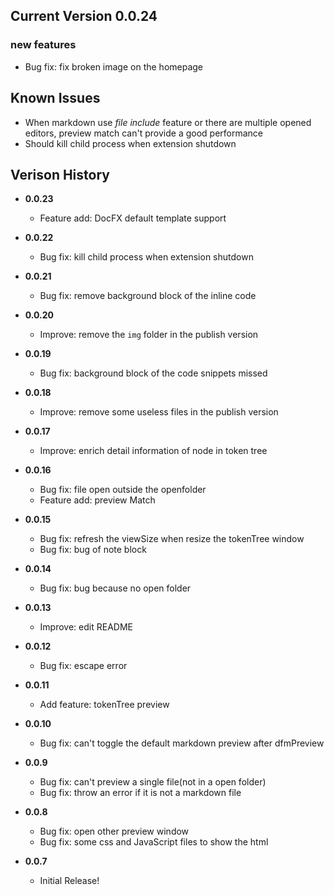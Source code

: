 ## Current Version **0.0.24**
### new features
* Bug fix: fix broken image on the homepage

## Known Issues
* When markdown use *file include* feature or there are multiple opened editors, preview match can't provide a good performance
* Should kill child process when extension shutdown

## Verison History
* **0.0.23**
  * Feature add: DocFX default template support

* **0.0.22**
  * Bug fix: kill child process when extension shutdown

* **0.0.21**
  * Bug fix: remove background block of the inline code

* **0.0.20**
  * Improve: remove the `img` folder in the publish version

* **0.0.19**
  * Bug fix: background block of the code snippets missed

* **0.0.18**
  * Improve: remove some useless files in the publish version

* **0.0.17**
  * Improve: enrich detail information of node in token tree

* **0.0.16**
  * Bug fix: file open outside the openfolder
  * Feature add: preview Match

* **0.0.15**
  * Bug fix: refresh the viewSize when resize the tokenTree window
  * Bug fix: bug of note block

* **0.0.14**
  * Bug fix: bug because no open folder

* **0.0.13**
  * Improve: edit README

* **0.0.12**
  * Bug fix: escape error

* **0.0.11**
  * Add feature: tokenTree preview

* **0.0.10**
  * Bug fix: can't toggle the default markdown preview after dfmPreview

* **0.0.9**
  * Bug fix: can't preview a single file(not in a open folder)
  * Bug fix: throw an error if it is not a markdown file

* **0.0.8**
  * Bug fix: open other preview window
  * Bug fix: some css and JavaScript files to show the html

* **0.0.7**
  * Initial Release!
  